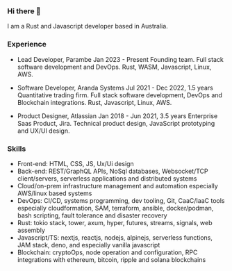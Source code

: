 ### Hi there 👋

I am a Rust and Javascript developer based in Australia.



### Experience

- Lead Developer, Parambe
Jan 2023 - Present
Founding team. Full stack software development and DevOps. Rust, WASM, Javascript, Linux, AWS.

- Software Developer, Aranda Systems
Jul 2021 - Dec 2022, 1.5 years
Quantitative trading firm. Full stack software development, DevOps and Blockchain integrations. Rust, Javascript, Linux, AWS.


- Product Designer, Atlassian
Jan 2018 - Jun 2021, 3.5 years
Enterprise Saas Product, Jira. Technical product design, JavaScript prototyping and UX/UI design.


### Skills

- Front-end: HTML, CSS, JS, Ux/Ui design
- Back-end: REST/GraphQL APIs, NoSql databases, Websocket/TCP client/servers, serverless applications and distributed systems
- Cloud/on-prem infrastructure management and automation especially AWS/linux based systems
- DevOps: CI/CD, systems programming, dev tooling, Git, CaaC/IaaC tools especially cloudformation, SAM, terraform, ansible, docker/podman, bash scripting, fault tolerance and disaster recovery
- Rust: tokio stack, tower, axum, hyper, futures, streams, signals, web assembly
- Javascript/TS: nextjs, reactjs, nodejs, alpinejs, serverless functions, JAM stack, deno, and especially vanilla javascript
- Blockchain: cryptoOps, node operation and configuration, RPC integrations with ethereum, bitcoin, ripple and solana blockchains




